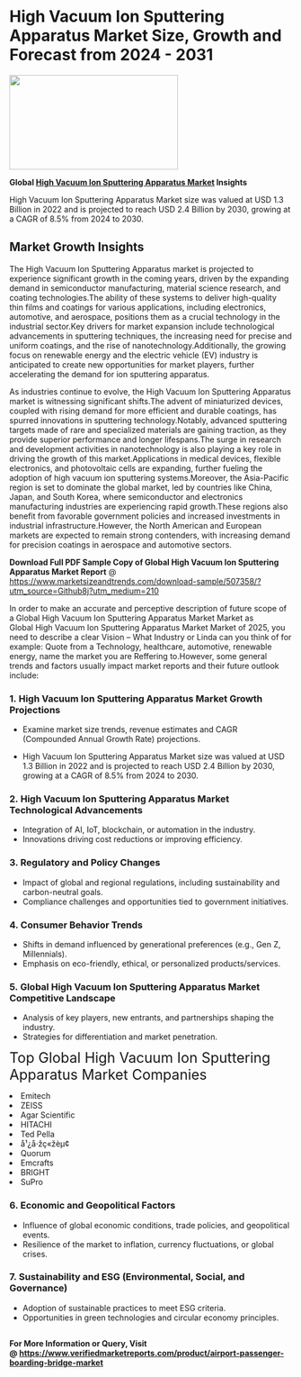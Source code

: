 <H1>High Vacuum Ion Sputtering Apparatus Market Size, Growth and Forecast from 2024 - 2031</H1><img class="aligncenter size-medium wp-image-584254" src="https://thirdeyenews.in/wp-content/uploads/2024/09/Global-Market-Research-300x168.jpeg" alt="" width="300" height="168" /><p><strong>Global&nbsp;<a href="https://www.marketsizeandtrends.com/download-sample/507358/?utm_source=Github8j?utm_medium=210">High Vacuum Ion Sputtering Apparatus Market</a> Insights</strong></p><p>High Vacuum Ion Sputtering Apparatus Market size was valued at USD 1.3 Billion in 2022 and is projected to reach USD 2.4 Billion by 2030, growing at a CAGR of 8.5% from 2024 to 2030.</p><p><h2>Market Growth Insights</h2> <p>The High Vacuum Ion Sputtering Apparatus market is projected to experience significant growth in the coming years, driven by the expanding demand in semiconductor manufacturing, material science research, and coating technologies.The ability of these systems to deliver high-quality thin films and coatings for various applications, including electronics, automotive, and aerospace, positions them as a crucial technology in the industrial sector.Key drivers for market expansion include technological advancements in sputtering techniques, the increasing need for precise and uniform coatings, and the rise of nanotechnology.Additionally, the growing focus on renewable energy and the electric vehicle (EV) industry is anticipated to create new opportunities for market players, further accelerating the demand for ion sputtering apparatus.</p> <p>As industries continue to evolve, the High Vacuum Ion Sputtering Apparatus market is witnessing significant shifts.The advent of miniaturized devices, coupled with rising demand for more efficient and durable coatings, has spurred innovations in sputtering technology.Notably, advanced sputtering targets made of rare and specialized materials are gaining traction, as they provide superior performance and longer lifespans.The surge in research and development activities in nanotechnology is also playing a key role in driving the growth of this market.Applications in medical devices, flexible electronics, and photovoltaic cells are expanding, further fueling the adoption of high vacuum ion sputtering systems.Moreover, the Asia-Pacific region is set to dominate the global market, led by countries like China, Japan, and South Korea, where semiconductor and electronics manufacturing industries are experiencing rapid growth.These regions also benefit from favorable government policies and increased investments in industrial infrastructure.However, the North American and European markets are expected to remain strong contenders, with increasing demand for precision coatings in aerospace and automotive sectors.</p><p><span class=""><strong>Download Full PDF Sample Copy of Global High Vacuum Ion Sputtering Apparatus Market Report</strong> @ <a href="https://www.marketsizeandtrends.com/download-sample/507358/?utm_source=Github8j?utm_medium=210" target="_blank">https://www.marketsizeandtrends.com/download-sample/507358/?utm_source=Github8j?utm_medium=210</a></span></p><p>In order to make an accurate and perceptive description of future scope of a Global&nbsp;High Vacuum Ion Sputtering Apparatus Market Market as Global&nbsp;High Vacuum Ion Sputtering Apparatus Market Market of 2025, you need to describe a clear Vision &ndash; What Industry or Linda can you think of for example: Quote from a Technology, healthcare, automotive, renewable energy, name the market you are Reffering to.However, some general trends and factors usually impact market reports and their future outlook include:</p><h3>1.&nbsp;<strong>High Vacuum Ion Sputtering Apparatus Market Growth Projections</strong></h3><ul><li>Examine market size trends, revenue estimates and CAGR (Compounded Annual Growth Rate) projections.</li><li><p>High Vacuum Ion Sputtering Apparatus Market size was valued at USD 1.3 Billion in 2022 and is projected to reach USD 2.4 Billion by 2030, growing at a CAGR of 8.5% from 2024 to 2030.</p></li></ul><h3>2.&nbsp;<strong>High Vacuum Ion Sputtering Apparatus Market Technological Advancements</strong></h3><ul><li>Integration of AI, IoT, blockchain, or automation in the industry.</li><li>Innovations driving cost reductions or improving efficiency.</li></ul><h3>3.&nbsp;<strong>Regulatory and Policy Changes</strong></h3><ul><li>Impact of global and regional regulations, including sustainability and carbon-neutral goals.</li><li>Compliance challenges and opportunities tied to government initiatives.</li></ul><h3>4.&nbsp;<strong>Consumer Behavior Trends</strong></h3><ul><li>Shifts in demand influenced by generational preferences (e.g., Gen Z, Millennials).</li><li>Emphasis on eco-friendly, ethical, or personalized products/services.</li></ul><h3>5.&nbsp;<strong>Global High Vacuum Ion Sputtering Apparatus Market Competitive Landscape</strong></h3><ul><li>Analysis of key players, new entrants, and partnerships shaping the industry.</li><li>Strategies for differentiation and market penetration.</li></ul><p data-pm-slice="1 1 []"><span style="color: inherit; font-family: inherit; font-size: 25px;">Top Global High Vacuum Ion Sputtering Apparatus Market Companies</span></p><div class="" data-test-id=""><p><li>Emitech</li><li> ZEISS</li><li> Agar Scientific</li><li> HITACHI</li><li> Ted Pella</li><li> å¹¿å·žç«žèµ¢</li><li> Quorum</li><li> Emcrafts</li><li> BRIGHT</li><li> SuPro</li></p></div><h3>6.&nbsp;<strong>Economic and Geopolitical Factors</strong></h3><ul><li>Influence of global economic conditions, trade policies, and geopolitical events.</li><li>Resilience of the market to inflation, currency fluctuations, or global crises.</li></ul><h3>7.&nbsp;<strong>Sustainability and ESG (Environmental, Social, and Governance)</strong></h3><ul><li>Adoption of sustainable practices to meet ESG criteria.</li><li>Opportunities in green technologies and circular economy principles.</li></ul><h2><strong style="font-size: 14px;">For More Information or Query, Visit @&nbsp;</strong><a style="background-color: #ffffff; font-size: 14px;" href="https://www.marketsizeandtrends.com/report/high-vacuum-ion-sputtering-apparatus-market/" target="_blank">https://www.verifiedmarketreports.com/product/airport-passenger-boarding-bridge-market</a></h2>